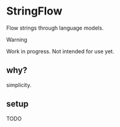 # StringFlow

Flow strings through language models.

> [!WARNING]
> Work in progress. Not intended for use yet.

## why?

simplicity.

## setup

TODO
